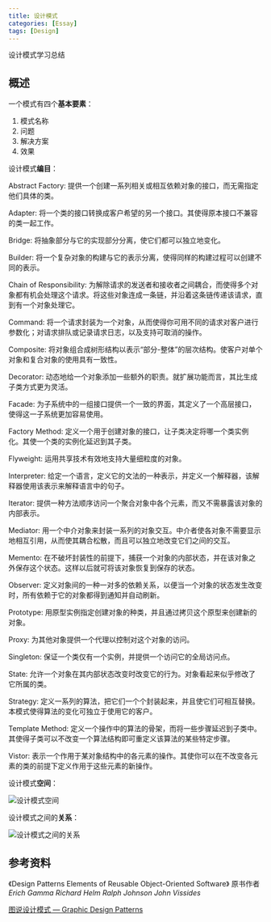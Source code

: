 ```yaml
---
title: 设计模式
categories: [Essay]
tags: [Design]
---
```


设计模式学习总结

<!--more-->

## 概述

一个模式有四个**基本要素**：

1. 模式名称
2. 问题
3. 解决方案
4. 效果

设计模式**编目**：

Abstract Factory: 提供一个创建一系列相关或相互依赖对象的接口，而无需指定他们具体的类。

Adapter: 将一个类的接口转换成客户希望的另一个接口。其使得原本接口不兼容的类一起工作。

Bridge: 将抽象部分与它的实现部分分离，使它们都可以独立地变化。

Builder: 将一个复杂对象的构建与它的表示分离，使得同样的构建过程可以创建不同的表示。

Chain of Responsibility: 为解除请求的发送者和接收者之间耦合，而使得多个对象都有机会处理这个请求。将这些对象连成一条链，并沿着这条链传递该请求，直到有一个对象处理它。

Command: 将一个请求封装为一个对象，从而使得你可用不同的请求对客户进行参数化；对请求排队或记录请求日志，以及支持可取消的操作。

Composite: 将对象组合成树形结构以表示“部分-整体”的层次结构。使客户对单个对象和复合对象的使用具有一致性。

Decorator: 动态地给一个对象添加一些额外的职责。就扩展功能而言，其比生成子类方式更为灵活。

Facade: 为子系统中的一组接口提供一个一致的界面，其定义了一个高层接口，使得这一子系统更加容易使用。

Factory Method: 定义一个用于创建对象的接口，让子类决定将哪一个类实例化。其使一个类的实例化延迟到其子类。

Flyweight: 运用共享技术有效地支持大量细粒度的对象。

Interpreter: 给定一个语言，定义它的文法的一种表示，并定义一个解释器，该解释器使用该表示来解释语言中的句子。

Iterator: 提供一种方法顺序访问一个聚合对象中各个元素，而又不需暴露该对象的内部表示。

Mediator: 用一个中介对象来封装一系列的对象交互。中介者使各对象不需要显示地相互引用，从而使其耦合松散，而且可以独立地改变它们之间的交互。

Memento: 在不破坏封装性的前提下，捕获一个对象的内部状态，并在该对象之外保存这个状态。这样以后就可将该对象恢复到保存的状态。

Observer: 定义对象间的一种一对多的依赖关系，以便当一个对象的状态发生改变时，所有依赖于它的对象都得到通知并自动刷新。

Prototype: 用原型实例指定创建对象的种类，并且通过拷贝这个原型来创建新的对象。

Proxy: 为其他对象提供一个代理以控制对这个对象的访问。

Singleton: 保证一个类仅有一个实例，并提供一个访问它的全局访问点。

State: 允许一个对象在其内部状态改变时改变它的行为。对象看起来似乎修改了它所属的类。

Strategy: 定义一系列的算法，把它们一个个封装起来，并且使它们可相互替换。本模式使得算法的变化可独立于使用它的客户。

Template Method: 定义一个操作中的算法的骨架，而将一些步骤延迟到子类中。其使得子类可以不改变一个算法结构即可重定义该算法的某些特定步骤。

Vistor:  表示一个作用于某对象结构中的各元素的操作。其使你可以在不改变各元素的类的前提下定义作用于这些元素的新操作。

设计模式**空间**：

![设计模式空间](https://cdn.jsdelivr.net/gh/bit704/blog-image-bed@main/image/2022-09-26-%E8%AE%BE%E8%AE%A1%E6%A8%A1%E5%BC%8F%E7%A9%BA%E9%97%B4.png)

设计模式之间的**关系**：

![设计模式之间的关系](https://cdn.jsdelivr.net/gh/bit704/blog-image-bed@main/image/2022-09-26-%E8%AE%BE%E8%AE%A1%E6%A8%A1%E5%BC%8F%E4%B9%8B%E9%97%B4%E7%9A%84%E5%85%B3%E7%B3%BB.png)





## 参考资料

《Design Patterns   Elements of Reusable Object-Oriented Software》  原书作者 *Erich Gamma   Richard Helm   Ralph Johnson   John Vissides*

[图说设计模式 — Graphic Design Patterns](https://design-patterns.readthedocs.io/zh_CN/latest/index.html)
